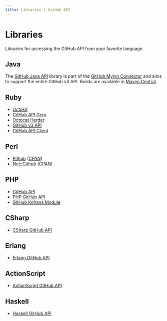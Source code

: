 ```yaml
---
title: Libraries | GitHub API
---
```


# Libraries

Libraries for accessing the GitHub API from your favorite language.

## Java

The [GitHub Java API](https://github.com/eclipse/egit-github/tree/master/org.eclipse.egit.github.core) library
is part of the [GitHub Mylyn Connector](https://github.com/eclipse/egit-github) and aims to support the entire
GitHub v3 API.  Builds are available in [Maven Central](http://search.maven.org/#search%7Cga%7C1%7Ca%3A%22org.eclipse.egit.github.core%22).

## Ruby

* [Octokit][octokit]
* [GitHub API Gem][ghapi]
* [Octocat Herder][herder]
* [GitHub v3 API][ruby1]
* [GitHub API Client][ruby2]

[octokit]: https://github.com/pengwynn/octokit
[herder]: https://github.com/jhelwig/octocat_herder
[ghapi]: https://github.com/peter-murach/github
[ruby1]: https://github.com/jwilger/github-v3-api
[ruby2]: https://github.com/okonski/github-api-client

## Perl

* [Pithub][pithub-github] ([CPAN][pithub-cpan])
* [Net::Github][net-github-github] ([CPAN][net-github-cpan])

[net-github-github]: https://github.com/fayland/perl-net-github
[net-github-cpan]: http://search.cpan.org/~fayland/Net-GitHub-0.30/lib/Net/GitHub.pm
[pithub-github]: https://github.com/plu/Pithub
[pithub-cpan]: http://metacpan.org/module/Pithub

## PHP

* [GitHub API][github-api]
* [PHP GitHub API][php-github-api]
* [GitHub Kohana Module][kohana]

[github-api]: https://github.com/yiiext/github-api
[php-github-api]: https://github.com/ornicar/php-github-api
[kohana]: https://github.com/acoulton/github_v3_api

## CSharp

* [CSharp GitHub API][csharp]

[csharp]: https://github.com/sgrassie/csharp-github-api

## Erlang

* [Erlang GitHub API][erlang]

[erlang]: https://github.com/onlyshk/erlang-github-api

## ActionScript

* [ActionScript GitHub API][as3]

[as3]: https://github.com/cbrammer/api-github-as3

## Haskell

* [Haskell GitHub API][haskell]

[haskell]: https://github.com/dmnpignaud/haskell-github-api
